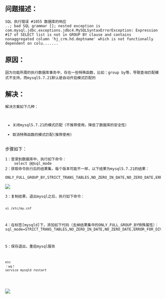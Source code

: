 <h2>问题描述：</h2>

```
SQL 执行错误 #1055 数据库的响应
..; bad SQL grammar []; nested exception is com.mysql.jdbc.exceptions.jdbc4.MySQLSyntaxErrorException: Expression #17 of SELECT list is not in GROUP BY clause and contains nonaggregated column 'hj_crm.hd.deptname' which is not functionally dependent on colu.......
```
<h2>原因：</h2>
<pre><code>因为功能所需的执行数据库事务中，存在一些特殊函数，比如：group by等，导致查询匹配模式不支持，而mysql5.7.21默认是自动开启模式匹配的
</code></pre>

<h2>解决：</h2>
<pre><code>解决方案如下几种：

- 关闭mysql5.7.21的模式匹配（不推荐使用，降低了数据库的安全性）
- 取消特殊函数的模式匹配(推荐使用)
</code></pre>

<p>步骤如下：</p>
<pre><code>1：登录到数据库中，执行如下命令：
    select @@sql_mode
2：获取命令执行后的结果集，每个版本可能不一样，以下结果为mysql5.7.21的结果：    
        ONLY_FULL_GROUP_BY,STRICT_TRANS_TABLES,NO_ZERO_IN_DATE,NO_ZERO_DATE,ERROR_FOR_DIVISION_BY_ZERO,NO_AUTO_CREATE_USER,NO_ENGINE_SUBSTITUTION
</code></pre>

<p><img src="https://i.imgur.com/AnF5Pk9.png" /></p>
<pre><code>3：复制结果，退出mysql之后，执行如下命令：

    vi /etc/my.cnf


4：在标签[mysqld]下，添加如下代码（去掉结果集中的ONLY_FULL_GROUP_BY特殊属性）：
    sql_mode=STRICT_TRANS_TABLES,NO_ZERO_IN_DATE,NO_ZERO_DATE,ERROR_FOR_DIVISION_BY_ZERO,NO_AUTO_CREATE_USER,NO_ENGINE_SUBSTITUTION

5：保存退出，重启mysql服务

    esc
    ：wq！
    service mysqld restart
</code></pre>

<p><img src="https://i.imgur.com/cdPwbCf.png" /></p>


